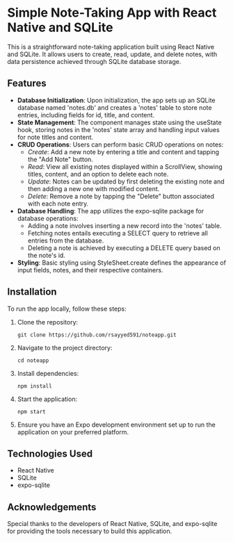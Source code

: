 # Simple Note-Taking App with React Native and SQLite

This is a straightforward note-taking application built using React Native and SQLite. It allows users to create, read, update, and delete notes, with data persistence achieved through SQLite database storage.

## Features

- **Database Initialization**: Upon initialization, the app sets up an SQLite database named 'notes.db' and creates a 'notes' table to store note entries, including fields for id, title, and content.
- **State Management**: The component manages state using the useState hook, storing notes in the 'notes' state array and handling input values for note titles and content.
- **CRUD Operations**: Users can perform basic CRUD operations on notes:
  - *Create*: Add a new note by entering a title and content and tapping the "Add Note" button.
  - *Read*: View all existing notes displayed within a ScrollView, showing titles, content, and an option to delete each note.
  - *Update*: Notes can be updated by first deleting the existing note and then adding a new one with modified content.
  - *Delete*: Remove a note by tapping the "Delete" button associated with each note entry.
- **Database Handling**: The app utilizes the expo-sqlite package for database operations:
  - Adding a note involves inserting a new record into the 'notes' table.
  - Fetching notes entails executing a SELECT query to retrieve all entries from the database.
  - Deleting a note is achieved by executing a DELETE query based on the note's id.
- **Styling**: Basic styling using StyleSheet.create defines the appearance of input fields, notes, and their respective containers.

## Installation

To run the app locally, follow these steps:

1. Clone the repository:
   ```
   git clone https://github.com/rsayyed591/noteapp.git
   ```
2. Navigate to the project directory:
   ```
   cd noteapp
   ```
3. Install dependencies:
   ```
   npm install
   ```
4. Start the application:
   ```
   npm start
   ```
5. Ensure you have an Expo development environment set up to run the application on your preferred platform.

## Technologies Used

- React Native
- SQLite
- expo-sqlite

## Acknowledgements

Special thanks to the developers of React Native, SQLite, and expo-sqlite for providing the tools necessary to build this application.
